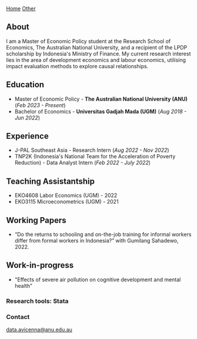 [Home](/) [Other](/other/)

## About
I am a Master of Economic Policy student at the Research School of Economics, The Australian National University, and a recipient of the LPDP scholarship by Indonesia's Ministry of Finance. My current research interest lies in the area of development economics and labour economics, utilising impact evaluation methods to explore causal relationships. 

## Education						       		
- Master of Economic Policy - **The Australian National University (ANU)** (_Feb 2023 - Present_)	 			        		
- Bachelor of Economics - **Universitas Gadjah Mada (UGM)** (_Aug 2018 - Jun 2022_)

## Experience
- J-PAL Southeast Asia - Research Intern (_Aug 2022 - Nov 2022_)
- TNP2K (Indonesia's National Team for the Acceleration of Poverty Reduction) - Data Analyst Intern (_Feb 2022 - July 2022_)

## Teaching Assistantship
- EKO4608 Labor Economics (UGM) - 2022
- EKO3115 Microeconometrics (UGM) - 2021

## Working Papers
- “Do the returns to schooling and on-the-job training for informal workers differ from formal workers in Indonesia?” with Gumilang Sahadewo, 2022.

## Work-in-progress
- "Effects of severe air pollution on cognitive development and mental health"

### Research tools: Stata

### Contact
[data.avicenna@anu.edu.au](mailto:data.avicenna@anu.edu.au)
